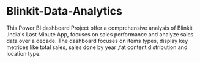 # Blinkit-Data-Analytics
This Power BI dashboard Project offer a comprehensive analysis of Blinkit ,India's Last Minute App, focuses on sales performance and analyze sales data over a decade.  The dashboard focuses on items types, display key metrices like total sales, sales done by year ,fat content distribution and location type. 
